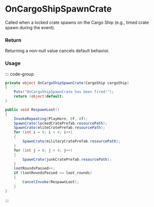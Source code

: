 # OnCargoShipSpawnCrate
<Badge type="info" text="Entity"/>[<Badge type="danger" text="Carbon Compatible"/>](https://github.com/CarbonCommunity/Carbon)[<Badge type="warning" text="Oxide Compatible"/>](https://github.com/OxideMod/Oxide.Rust)
Called when a locked crate spawns on the Cargo Ship (e.g., timed crate spawn during the event).

### Return
Returning a non-null value cancels default behavior.

### Usage
::: code-group
```csharp [Example]
private object OnCargoShipSpawnCrate(CargoShip cargoShip)
{
	Puts("OnCargoShipSpawnCrate has been fired!");
	return (object)default;
}
```
```csharp [Source — Assembly-CSharp @ CargoShip]
public void RespawnLoot()
{
	InvokeRepeating(PlayHorn, 0f, 8f);
	SpawnCrate(lockedCratePrefab.resourcePath);
	SpawnCrate(eliteCratePrefab.resourcePath);
	for (int i = 0; i < 4; i++)
	{
		SpawnCrate(militaryCratePrefab.resourcePath);
	}
	for (int j = 0; j < 4; j++)
	{
		SpawnCrate(junkCratePrefab.resourcePath);
	}
	lootRoundsPassed++;
	if (lootRoundsPassed >= loot_rounds)
	{
		CancelInvoke(RespawnLoot);
	}
}

```
:::
